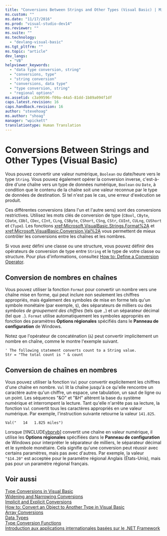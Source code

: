 ```yaml
---
title: "Conversions Between Strings and Other Types (Visual Basic) | Microsoft Docs"
ms.custom: ""
ms.date: "11/17/2016"
ms.prod: "visual-studio-dev14"
ms.reviewer: ""
ms.suite: ""
ms.technology: 
  - "devlang-visual-basic"
ms.tgt_pltfrm: ""
ms.topic: "article"
dev_langs: 
  - "VB"
helpviewer_keywords: 
  - "data type conversion, string"
  - "conversions, type"
  - "string conversion"
  - "conversions, data type"
  - "type conversion, string"
  - "regional options"
ms.assetid: c3a99596-f09a-44a5-81dd-1b89a094f1df
caps.latest.revision: 16
caps.handback.revision: 16
author: "stevehoag"
ms.author: "shoag"
manager: "wpickett"
translationtype: Human Translation
---
```

# Conversions Between Strings and Other Types (Visual Basic)
Vous pouvez convertir une valeur numérique, `Boolean` ou date\/heure vers le type `String`.  Vous pouvez également opérer la conversion inverse, c'est\-à\-dire d'une chaîne vers un type de données numérique, `Boolean` ou `Date`, à condition que le contenu de la chaîne soit une valeur reconnue par le type de données de destination.  Si tel n'est pas le cas, une erreur d'exécution se produit.  
  
 Ces différentes conversions \(dans l'un et l'autre sens\) sont des conversions restrictives.  Utilisez les mots clés de conversion de type \(`CBool`, `CByte`, `CDate`, `CDbl`, `CDec`, `CInt`, `CLng`, `CSByte`, `CShort`, `CSng`, `CStr`, `CUInt`, `CULng`, `CUShort` et `CType`\).  Les fonctions <xref:Microsoft.VisualBasic.Strings.Format%2A> et <xref:Microsoft.VisualBasic.Conversion.Val%2A> vous permettent de mieux contrôler les conversions entre les chaînes et les nombres.  
  
 Si vous avez défini une classe ou une structure, vous pouvez définir des opérateurs de conversion de type entre `String` et le type de votre classe ou structure.  Pour plus d'informations, consultez [How to: Define a Conversion Operator](../../../../visual-basic/programming-guide/language-features/procedures/how-to-define-a-conversion-operator.md).  
  
## Conversion de nombres en chaînes  
 Vous pouvez utiliser la fonction `Format` pour convertir un nombre vers une chaîne mise en forme, qui peut inclure non seulement les chiffres appropriés, mais également des symboles de mise en forme tels qu'un symbole monétaire \(par exemple, `$`\), des séparateurs de milliers ou des *symboles de groupement des chiffres* \(tels que `,`\) et un séparateur décimal \(tel que `.`\).  `Format` utilise automatiquement les symboles appropriés en fonction des paramètres **Options régionales** spécifiés dans le **Panneau de configuration** de Windows.  
  
 Notez que l'opérateur de concaténation \(`&`\) peut convertir implicitement un nombre en chaîne, comme le montre l'exemple suivant.  
  
```  
' The following statement converts count to a String value.  
Str = "The total count is " & count  
```  
  
## Conversion de chaînes en nombres  
 Vous pouvez utiliser la fonction `Val` pour convertir explicitement les chiffres d'une chaîne en nombre.  `Val` lit la chaîne jusqu'à ce qu'elle rencontre un caractère autre qu'un chiffre, un espace, une tabulation, un saut de ligne ou un point.  Les séquences "&O" et "&H" altèrent la base du système numérique et interrompent la lecture.  Tant qu'elle n'arrête pas sa lecture, la fonction `Val` convertit tous les caractères appropriés en une valeur numérique.  Par exemple, l'instruction suivante retourne la valeur `141.825`.  
  
 `Val("   14   1.825 miles")`  
  
 Lorsque [!INCLUDE[vbprvb](../../../../csharp/programming-guide/concepts/linq/includes/vbprvb_md.md)] convertit une chaîne en valeur numérique, il utilise les **Options régionales** spécifiées dans le **Panneau de configuration** de Windows pour interpréter le séparateur de milliers, le séparateur décimal et le symbole monétaire.  Cela signifie qu'une conversion peut réussir avec certains paramètres, mais pas avec d'autres.  Par exemple, la valeur `"$14.20"` est acceptée pour le paramètre régional Anglais \(États\-Unis\), mais pas pour un paramètre régional français.  
  
## Voir aussi  
 [Type Conversions in Visual Basic](../../../../visual-basic/programming-guide/language-features/data-types/type-conversions.md)   
 [Widening and Narrowing Conversions](../../../../visual-basic/programming-guide/language-features/data-types/widening-and-narrowing-conversions.md)   
 [Implicit and Explicit Conversions](../../../../visual-basic/programming-guide/language-features/data-types/implicit-and-explicit-conversions.md)   
 [How to: Convert an Object to Another Type in Visual Basic](../../../../visual-basic/programming-guide/language-features/data-types/how-to-convert-an-object-to-another-type.md)   
 [Array Conversions](../../../../visual-basic/programming-guide/language-features/data-types/array-conversions.md)   
 [Data Types](../../../../visual-basic/language-reference/data-types/data-type-summary.md)   
 [Type Conversion Functions](../../../../visual-basic/language-reference/functions/type-conversion-functions.md)   
 [Introduction aux applications internationales basées sur le .NET Framework](/visual-studio/ide/introduction-to-international-applications-based-on-the-dotnet-framework)